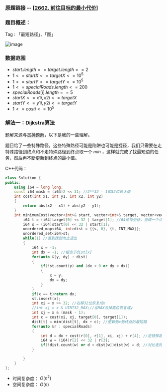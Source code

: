 ### 原题链接 -- [[2662. 前往目标的最小代价](https://leetcode.cn/problems/minimum-cost-of-a-path-with-special-roads/)]

### 题目概述：
Tag : 「最短路径」、「图」

![image](https://user-images.githubusercontent.com/99656524/236482918-f90d6312-07fa-4fbf-b872-0d21981ee213.png)


### 数据范围
* $start.length == target.length == 2$
* $1 <= startX <= targetX <= 10^5$
* $1 <= startY <= targetY <= 10^5$
* $1 <= specialRoads.length <= 200$
* $specialRoads[i].length == 5$
* $startX <= x1i, x2i <= targetX$
* $startY <= y1i, y2i <= targetY$
* $1 <= costi <= 10^5$

### 解法一：Dijkstra算法
题解来源与[灵神题解](https://leetcode.cn/problems/minimum-cost-of-a-path-with-special-roads/solution/zhi-jie-qiu-zui-duan-lu-wu-xu-jian-tu-by-i8h7/)，以下是我的一些理解。

题目给了一些特殊路径，这些特殊路径可能是陷阱也可能是捷径，我们只需要在走特殊路径到终点和不走特殊路径到终点取一个 $min$ ，这样就完成了找最短边的任务，然后再不断更新到终点的最小值。

C++代码：
```cpp
class Solution {
public:
    using i64 = long long;
    const i64 mask = (i64)2 << 31; //2**32 - 1即32位最大值
    int cost(int x1, int y1, int x2, int y2)
    {
        return abs(x2 - x1) + abs(y2 - y1);
    }
    int minimumCost(vector<int>& start, vector<int>& target, vector<vector<int>>& specialRoads) {
        i64 t = (i64)target[0] << 32 | target[1]; //64位存坐标，当成一个点
        i64 s = (i64)start[0] << 32 | start[1];
        unordered_map<i64, int>dist = {{s, 0}, {t, INT_MAX}};
        unordered_set<i64>st;
        while(1) //直到找到为止退出
        {
            i64 x = -1;
            int dx = -1; //相当于dist[x]
            for(auto &[y, dy] : dist)
            {
                if(!st.count(y) and (dx < 0 or dy < dx))
                {
                    x = y;
                    dx = dy;
                }
            }
            if(x == t)return dx;
            st.insert(x);
            int xi = x >> 32; //右移32位恢复成x
            //int xj = x & UINT32_MAX;//与MAX去掉高位恢复成y
            int xj = x & (mask - 1);
            int c = cost(xi, xj, target[0], target[1]);
            dist[t] = min(dist[t], dx + c); //更新到x到终点的最短路
            for(auto &r : specialRoads)
            {
                int d = dx + cost(r[0], r[1], xi, xj) + r[4]; //走特殊路径
                i64 w = (i64)r[2] << 32 | r[3];
                if(!dist.count(w) or d < dist[w])dist[w] = d; //对比走特殊路径和不走特殊路径的距离
            }

        }
    }
};
```
* 时间复杂度： $O(n^2)$
* 空间复杂度： $O(n)$

